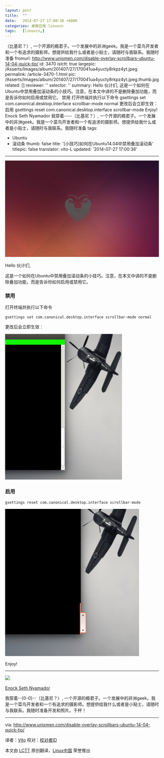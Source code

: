 ```yaml
---
layout: post
title:	""
date:	2014-07-27 17:00:36 +0800 
categories:	桌面应用 linuxcn 
tags:	[linuxcn,]
---
```


（比基尼？）, 一个开源的瘾君子。一个发展中的非洲geek。我是一个菜鸟开发者和一个有追求的摄影师。想提供给我什么或者是小贴士，请随时与我联系。我随时准备
fromurl: http://www.unixmen.com/disable-overlay-scrollbars-ubuntu-14-04-quick-tip/
id: 3470
islctt: true
largepic: /Asserts/Images/album/201407/27/170041ua4yucty8rkpz4yt.jpeg
permalink: /article-3470-1.html
pic: /Asserts/Images/album/201407/27/170041ua4yucty8rkpz4yt.jpeg.thumb.jpg
related: []
reviewer: ''
selector: ''
summary: Hello 伙计们, 这是一个如何在Ubuntu中禁用叠加滚动条的小技巧。注意，在本文中讲的不是删除叠加功能，而是告诉你如何启用或禁用它。 禁用
  打开终端并执行以下命令 gsettings set com.canonical.desktop.interface scrollbar-mode normal  更改后会立即生效：  启用
  gsettings reset com.canonical.desktop.interface scrollbar-mode   Enjoy!   Enock
  Seth Nyamador 我穿着----（比基尼？）, 一个开源的瘾君子。一个发展中的非洲geek。我是一个菜鸟开发者和一个有追求的摄影师。想提供给我什么或者是小贴士，请随时与我联系。我随时准备
tags:
- Ubuntu
- 滚动条
thumb: false
title: '[小技巧]如何在Ubuntu14.04中禁用叠加滚动条'
titlepic: false
translator: vito-L
updated: '2014-07-27 17:00:36'
---

![](/Asserts/Images/album/201407/27/170041ua4yucty8rkpz4yt.jpeg)


Hello 伙计们,


这是一个如何在Ubuntu中禁用叠加滚动条的小技巧。注意，在本文中讲的不是删除叠加功能，而是告诉你如何启用或禁用它。


### 禁用


打开终端并执行以下命令



```
gsettings set com.canonical.desktop.interface scrollbar-mode normal

```

更改后会立即生效：


![](/Asserts/Images/album/201407/27/170045bmmqmfg88wlhgfg8.png)


### 启用



```
gsettings reset com.canonical.desktop.interface scrollbar-mode

```

![](/Asserts/Images/album/201407/27/170052eu8ys5ziihhi67mi.png)


Enjoy!




---


![](http://0.gravatar.com/avatar/25c00329fd45ff820497f9c8c2d79dd3?s=70&d=monsterid&r=G)


[Enock Seth Nyamador](http://www.unixmen.com/author/seth/)


我穿着--[0-0]--（比基尼？）, 一个开源的瘾君子。一个发展中的非洲geek。我是一个菜鸟开发者和一个有追求的摄影师。想提供给我什么或者是小贴士，请随时与我联系。我随时准备开发和照片。干杯！




---


via: <http://www.unixmen.com/disable-overlay-scrollbars-ubuntu-14-04-quick-tip/>


译者：[Vito](https://github.com/vito-L) 校对：[校对者ID](https://github.com/%E6%A0%A1%E5%AF%B9%E8%80%85ID)


本文由 [LCTT](https://github.com/LCTT/TranslateProject) 原创翻译，[Linux中国](http://linux.cn/) 荣誉推出
